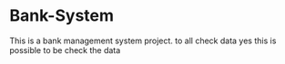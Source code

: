 # Bank-System
This is a bank management system project.
to all check data 
yes this is possible to be check the data 